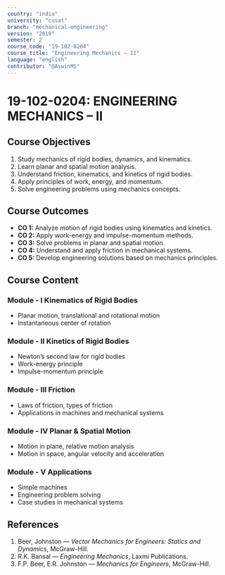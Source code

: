 ```yaml
---
country: "india"
university: "cusat"
branch: "mechanical-engineering"
version: "2019"
semester: 2
course_code: "19-102-0204"
course_title: "Engineering Mechanics – II"
language: "english"
contributor: "@AswinMS"
---
```


# 19-102-0204: ENGINEERING MECHANICS – II

## Course Objectives
1. Study mechanics of rigid bodies, dynamics, and kinematics.
2. Learn planar and spatial motion analysis.
3. Understand friction, kinematics, and kinetics of rigid bodies.
4. Apply principles of work, energy, and momentum.
5. Solve engineering problems using mechanics concepts.

## Course Outcomes
* **CO 1:** Analyze motion of rigid bodies using kinematics and kinetics.
* **CO 2:** Apply work-energy and impulse-momentum methods.
* **CO 3:** Solve problems in planar and spatial motion.
* **CO 4:** Understand and apply friction in mechanical systems.
* **CO 5:** Develop engineering solutions based on mechanics principles.

## Course Content

### Module - I Kinematics of Rigid Bodies
* Planar motion, translational and rotational motion
* Instantaneous center of rotation

### Module - II Kinetics of Rigid Bodies
* Newton’s second law for rigid bodies
* Work-energy principle
* Impulse-momentum principle

### Module - III Friction
* Laws of friction, types of friction
* Applications in machines and mechanical systems

### Module - IV Planar & Spatial Motion
* Motion in plane, relative motion analysis
* Motion in space, angular velocity and acceleration

### Module - V Applications
* Simple machines
* Engineering problem solving
* Case studies in mechanical systems

## References
1. Beer, Johnston — *Vector Mechanics for Engineers: Statics and Dynamics*, McGraw-Hill.
2. R.K. Bansal — *Engineering Mechanics*, Laxmi Publications.
3. F.P. Beer, E.R. Johnston — *Mechanics for Engineers*, McGraw-Hill.
